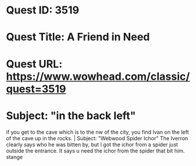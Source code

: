 # Quest ID: 3519
# Quest Title: A Friend in Need
# Quest URL: https://www.wowhead.com/classic/quest=3519
# Subject: "in the back left"
if you get to the cave which is to the nw of the city, you find Ivan on the left of the cave up in the rocks. | Subject: "Webwood Spider Ichor"
The Iverron clearly says who he was bitten by, but I got the ichor from a spider just outside the entrance. It says u need the ichor from the spider that bit him. stange
